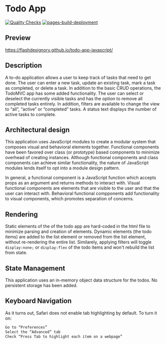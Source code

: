 # Todo App

[![Quality Checks](https://github.com/flashdesignory/todo-app-javascript/actions/workflows/quality.yml/badge.svg)](https://github.com/flashdesignory/todo-app-javascript/actions/workflows/quality.yml)
[![pages-build-deployment](https://github.com/flashdesignory/todo-app-javascript/actions/workflows/pages/pages-build-deployment/badge.svg)](https://github.com/flashdesignory/todo-app-javascript/actions/workflows/pages/pages-build-deployment)

## Preview

https://flashdesignory.github.io/todo-app-javascript/

## Description

A to-do application allows a user to keep track of tasks that need to get done. The user can enter a new task, update an existing task, mark a task as completed, or delete a task. In addition to the basic CRUD operations, the TodoMVC app has some added functionality. The user can select or deselect the currently visible tasks and has the option to remove all completed tasks entirely. In addition, filters are available to change the view to “all”, “active” or “completed” tasks. A status text displays the number of active tasks to complete.

## Architectural design

This application uses JavaScript modules to create a modular system that composes visual and behavioral elements together.
Functional components have been favored over class (or prototype) based components to minimize overhead of creating instances.
Although functional components and class components can achieve similar functionality, the nature of JavaScript modules lends itself to opt into a module design pattern.

In general, a functional component is a JavaScript function which accepts props as an argument and returns methods to interact with.
Visual functional components are elements that are visible to the user and that the user can interact with.
Behavioral functional compponents add functionality to visual components, which promotes separation of concerns.

## Rendering

Static elements of the of the todo app are hard-coded in the html file to minimize parsing and creation of elements.
Dynamic elements (the todo items) are added to the list element or removed from the list element, without re-rendering the entire list.
Similarely, applying filters will toggle `display:none;` or `display:flex` of the todo items and won't rebuild the list from state.

## State Management

This application uses an in-memory object data structure for the todos.
No persistent storage has been added.

## Keyboard Navigation

As it turns out, Safari does not enable tab highlighting by default. To turn it on:

```bash
Go to “Preferences”
Select the “Advanced” tab
Check “Press Tab to highlight each item on a webpage”
```
